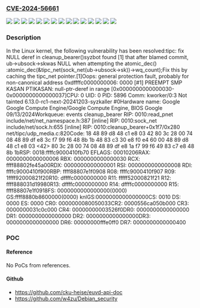 ### [CVE-2024-56661](https://cve.mitre.org/cgi-bin/cvename.cgi?name=CVE-2024-56661)
![](https://img.shields.io/static/v1?label=Product&message=Linux&color=blue)
![](https://img.shields.io/static/v1?label=Version&message=4e69457f9dfae67435f3ccf29008768eae860415%20&color=brightgreen)
![](https://img.shields.io/static/v1?label=Version&message=5.10.231%20&color=brightgreen)
![](https://img.shields.io/static/v1?label=Version&message=5.15.174%20&color=brightgreen)
![](https://img.shields.io/static/v1?label=Version&message=5.4.287%20&color=brightgreen)
![](https://img.shields.io/static/v1?label=Version&message=6.1.120%20&color=brightgreen)
![](https://img.shields.io/static/v1?label=Version&message=6.12.5%20&color=brightgreen)
![](https://img.shields.io/static/v1?label=Version&message=6.6.66%20&color=brightgreen)
![](https://img.shields.io/static/v1?label=Version&message=650ee9a22d7a2de8999fac2d45983597a0c22359%20&color=brightgreen)
![](https://img.shields.io/static/v1?label=Version&message=6a2fa13312e51a621f652d522d7e2df7066330b6%20&color=brightgreen)
![](https://img.shields.io/static/v1?label=Version&message=d00d4470bf8c4282617a3a10e76b20a9c7e4cffa%20&color=brightgreen)
![](https://img.shields.io/static/v1?label=Version&message=d2a4894f238551eae178904e7f45af87577074fd%20&color=brightgreen)
![](https://img.shields.io/static/v1?label=Version&message=d62d5180c036eeac09f80660edc7a602b369125f%20&color=brightgreen)
![](https://img.shields.io/static/v1?label=Version&message=e48b211c4c59062cb6dd6c2c37c51a7cc235a464%20&color=brightgreen)
![](https://img.shields.io/static/v1?label=Vulnerability&message=n%2Fa&color=blue)

### Description

In the Linux kernel, the following vulnerability has been resolved:tipc: fix NULL deref in cleanup_bearer()syzbot found [1] that after blamed commit, ub->ubsock->skwas NULL when attempting the atomic_dec() :atomic_dec(&tipc_net(sock_net(ub->ubsock->sk))->wq_count);Fix this by caching the tipc_net pointer.[1]Oops: general protection fault, probably for non-canonical address 0xdffffc0000000006: 0000 [#1] PREEMPT SMP KASAN PTIKASAN: null-ptr-deref in range [0x0000000000000030-0x0000000000000037]CPU: 0 UID: 0 PID: 5896 Comm: kworker/0:3 Not tainted 6.13.0-rc1-next-20241203-syzkaller #0Hardware name: Google Google Compute Engine/Google Compute Engine, BIOS Google 09/13/2024Workqueue: events cleanup_bearer RIP: 0010:read_pnet include/net/net_namespace.h:387 [inline] RIP: 0010:sock_net include/net/sock.h:655 [inline] RIP: 0010:cleanup_bearer+0x1f7/0x280 net/tipc/udp_media.c:820Code: 18 48 89 d8 48 c1 e8 03 42 80 3c 28 00 74 08 48 89 df e8 3c f7 99 f6 48 8b 1b 48 83 c3 30 e8 f0 e4 60 00 48 89 d8 48 c1 e8 03 <42> 80 3c 28 00 74 08 48 89 df e8 1a f7 99 f6 49 83 c7 e8 48 8b 1bRSP: 0018:ffffc9000410fb70 EFLAGS: 00010206RAX: 0000000000000006 RBX: 0000000000000030 RCX: ffff88802fe45a00RDX: 0000000000000001 RSI: 0000000000000008 RDI: ffffc9000410f900RBP: ffff88807e1f0908 R08: ffffc9000410f907 R09: 1ffff92000821f20R10: dffffc0000000000 R11: fffff52000821f21 R12: ffff888031d19980R13: dffffc0000000000 R14: dffffc0000000000 R15: ffff88807e1f0918FS:  0000000000000000(0000) GS:ffff8880b8600000(0000) knlGS:0000000000000000CS:  0010 DS: 0000 ES: 0000 CR0: 0000000080050033CR2: 0000556ca050b000 CR3: 0000000031c0c000 CR4: 00000000003526f0DR0: 0000000000000000 DR1: 0000000000000000 DR2: 0000000000000000DR3: 0000000000000000 DR6: 00000000fffe0ff0 DR7: 0000000000000400

### POC

#### Reference
No PoCs from references.

#### Github
- https://github.com/cku-heise/euvd-api-doc
- https://github.com/w4zu/Debian_security

